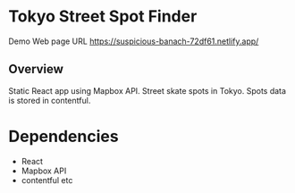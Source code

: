 # Tokyo Street Spot Finder
Demo Web page URL https://suspicious-banach-72df61.netlify.app/
 
## Overview

Static React app using Mapbox API.
Street skate spots in Tokyo. Spots data is stored in contentful.
 
# Dependencies
 
 * React
 * Mapbox API
 * contentful
 etc

 
 
